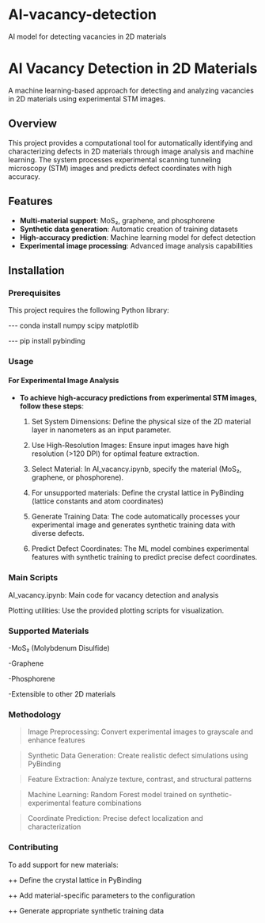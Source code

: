 # AI-vacancy-detection
AI model for detecting vacancies in 2D materials
# AI Vacancy Detection in 2D Materials

A machine learning-based approach for detecting and analyzing vacancies in 2D materials using experimental STM images.

## Overview

This project provides a computational tool for automatically identifying and characterizing defects in 2D materials through image analysis and machine learning. The system processes experimental scanning tunneling microscopy (STM) images and predicts defect coordinates with high accuracy.

## Features

- **Multi-material support**: MoS₂, graphene, and phosphorene
- **Synthetic data generation**: Automatic creation of training datasets
- **High-accuracy prediction**: Machine learning model for defect detection
- **Experimental image processing**: Advanced image analysis capabilities

## Installation

### Prerequisites

This project requires the following Python library:

--- conda install numpy scipy matplotlib

--- pip install pybinding

### Usage

#### For Experimental Image Analysis
- **To achieve high-accuracy predictions from experimental STM images, follow these steps**:

  1) Set System Dimensions: Define the physical size of the 2D material layer in nanometers as an input parameter.

  2) Use High-Resolution Images: Ensure input images have high resolution (>120 DPI) for optimal feature extraction.

  3) Select Material: In AI_vacancy.ipynb, specify the material (MoS₂, graphene, or phosphorene).

  4) For unsupported materials: Define the crystal lattice in PyBinding (lattice constants and atom coordinates)

  5) Generate Training Data: The code automatically processes your experimental image and generates synthetic training data with diverse defects.

  6) Predict Defect Coordinates: The ML model combines experimental features with synthetic training to predict precise defect coordinates.

### Main Scripts

  AI_vacancy.ipynb: Main code for vacancy detection and analysis

  Plotting utilities: Use the provided plotting scripts for visualization.

### Supported Materials

-MoS₂ (Molybdenum Disulfide)

-Graphene

-Phosphorene

-Extensible to other 2D materials

### Methodology

> Image Preprocessing: Convert experimental images to grayscale and enhance features

> Synthetic Data Generation: Create realistic defect simulations using PyBinding

> Feature Extraction: Analyze texture, contrast, and structural patterns

> Machine Learning: Random Forest model trained on synthetic-experimental feature combinations

> Coordinate Prediction: Precise defect localization and characterization

### Contributing

To add support for new materials:

  ++ Define the crystal lattice in PyBinding

  ++ Add material-specific parameters to the configuration

  ++ Generate appropriate synthetic training data
